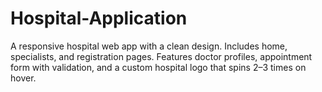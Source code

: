 # Hospital-Application
A responsive hospital web app with a clean design. Includes home, specialists, and registration pages. Features doctor profiles, appointment form with validation, and a custom hospital logo that spins 2–3 times on hover.
